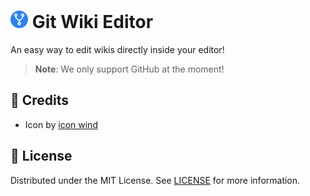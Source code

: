 <h1>
    <img src="icon.png" style="height: 1em"/>
    <span>Git Wiki Editor</span>
</h1>

An easy way to edit wikis directly inside your editor!

> **Note**: We only support GitHub at the moment!

## 💖 Credits

- Icon by [icon wind](https://flaticon.com/free-icon/path_9534017)

## 📜 License

Distributed under the MIT License. See [LICENSE](./LICENSE) for more information.